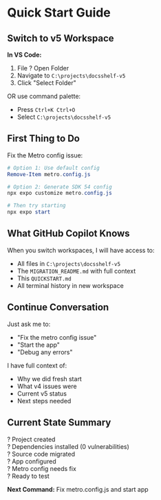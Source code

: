 # Quick Start Guide

## Switch to v5 Workspace

**In VS Code:**
1. File ? Open Folder
2. Navigate to `C:\projects\docsshelf-v5`
3. Click "Select Folder"

OR use command palette:
- Press `Ctrl+K Ctrl+O`
- Select `C:\projects\docsshelf-v5`

## First Thing to Do

Fix the Metro config issue:

```powershell
# Option 1: Use default config
Remove-Item metro.config.js

# Option 2: Generate SDK 54 config
npx expo customize metro.config.js

# Then try starting
npx expo start
```

## What GitHub Copilot Knows

When you switch workspaces, I will have access to:
- All files in `C:\projects\docsshelf-v5`
- The `MIGRATION_README.md` with full context
- This `QUICKSTART.md`
- All terminal history in new workspace

## Continue Conversation

Just ask me to:
- "Fix the metro config issue"
- "Start the app"
- "Debug any errors"

I have full context of:
- Why we did fresh start
- What v4 issues were
- Current v5 status
- Next steps needed

## Current State Summary

? Project created  
? Dependencies installed (0 vulnerabilities)  
? Source code migrated  
? App configured  
? Metro config needs fix  
? Ready to test

**Next Command:** Fix metro.config.js and start app
